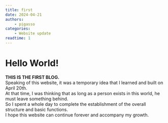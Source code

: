 ```yaml
---
title: first
date: 2024-04-21
authors:
    - pigasso
categories:
    - Website update
readtime: 1
---
```


# Hello World!
<strong>THIS IS THE FIRST BLOG.</strong>  
Speaking of this website, it was a temporary idea that I learned and built on April 20th.  
At that time, I was thinking that as long as a person exists in this world, he must leave something behind.  
So I spent a whole day to complete the establishment of the overall structure and basic functions.  
I hope this website can continue forever and accompany my growth.  